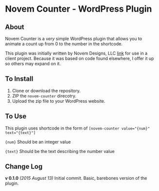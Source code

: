 Novem Counter - WordPress Plugin
================================

About
-----
Novem Counter is a *very* simple WordPress plugin that allows you to animate a count up from 0 to the number in the shortcode.

This plugin was initially written by Novem Designs, LLC [link](http://www.novemwebdesign.com) for use in a client project. Because it was based on code found elsewhere, I offer it up so others may expand on it.

To Install
-----------
1. Clone or download the repository.
2. ZIP the `novem-counter` direcotry.
3. Upload the zip file to your WordPress website.

To Use
------
This plugin uses shortcode in the form of `[novem-counter value="{num}" text="{text}"]`

`{num}` Should be an integer value

`{text}` Should be the text describing the number value


Change Log
----------
**v 0.1.0** *(2015 August 13)*
Initial commit. Basic, barebones version of the plugin. 